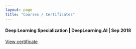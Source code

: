 ```yaml
---
layout: page
title: "Courses / Certificates"
---
```


#### Deep Learning Specialization | DeepLearning.AI | Sep 2018

[View certificate](https://www.coursera.org/account/accomplishments/specialization/4DQC49EPXMGG)
